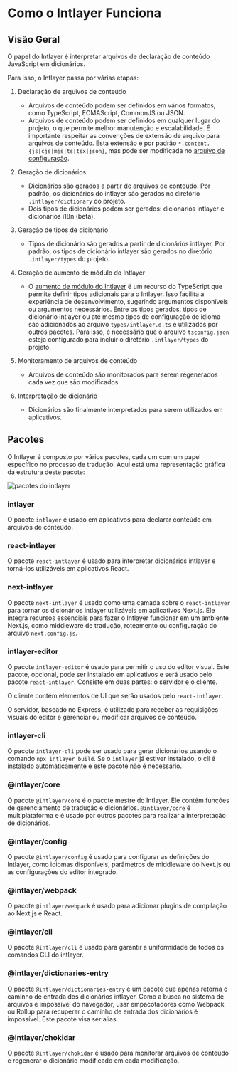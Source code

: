 # Como o Intlayer Funciona

## Visão Geral

O papel do Intlayer é interpretar arquivos de declaração de conteúdo JavaScript em dicionários.

Para isso, o Intlayer passa por várias etapas:

1. Declaração de arquivos de conteúdo

   - Arquivos de conteúdo podem ser definidos em vários formatos, como TypeScript, ECMAScript, CommonJS ou JSON.
   - Arquivos de conteúdo podem ser definidos em qualquer lugar do projeto, o que permite melhor manutenção e escalabilidade. É importante respeitar as convenções de extensão de arquivo para arquivos de conteúdo. Esta extensão é por padrão `*.content.{js|cjs|mjs|ts|tsx|json}`, mas pode ser modificada no [arquivo de configuração](https://github.com/aymericzip/intlayer/blob/main/docs/pt/configuration.md).

2. Geração de dicionários

   - Dicionários são gerados a partir de arquivos de conteúdo. Por padrão, os dicionários do intlayer são gerados no diretório `.intlayer/dictionary` do projeto.
   - Dois tipos de dicionários podem ser gerados: dicionários intlayer e dicionários i18n (beta).

3. Geração de tipos de dicionário

   - Tipos de dicionário são gerados a partir de dicionários intlayer. Por padrão, os tipos de dicionário intlayer são gerados no diretório `.intlayer/types` do projeto.

4. Geração de aumento de módulo do Intlayer

   - O [aumento de módulo do Intlayer](https://www.typescriptlang.org/docs/handbook/declaration-merging.html) é um recurso do TypeScript que permite definir tipos adicionais para o Intlayer. Isso facilita a experiência de desenvolvimento, sugerindo argumentos disponíveis ou argumentos necessários.
     Entre os tipos gerados, tipos de dicionário intlayer ou até mesmo tipos de configuração de idioma são adicionados ao arquivo `types/intlayer.d.ts` e utilizados por outros pacotes. Para isso, é necessário que o arquivo `tsconfig.json` esteja configurado para incluir o diretório `.intlayer/types` do projeto.

5. Monitoramento de arquivos de conteúdo

   - Arquivos de conteúdo são monitorados para serem regenerados cada vez que são modificados.

6. Interpretação de dicionário
   - Dicionários são finalmente interpretados para serem utilizados em aplicativos.

## Pacotes

O Intlayer é composto por vários pacotes, cada um com um papel específico no processo de tradução. Aqui está uma representação gráfica da estrutura deste pacote:

![pacotes do intlayer](https://github.com/aymericzip/intlayer/blob/main/docs/assets/packages_dependency_graph.svg)

### intlayer

O pacote `intlayer` é usado em aplicativos para declarar conteúdo em arquivos de conteúdo.

### react-intlayer

O pacote `react-intlayer` é usado para interpretar dicionários intlayer e torná-los utilizáveis em aplicativos React.

### next-intlayer

O pacote `next-intlayer` é usado como uma camada sobre o `react-intlayer` para tornar os dicionários intlayer utilizáveis em aplicativos Next.js. Ele integra recursos essenciais para fazer o Intlayer funcionar em um ambiente Next.js, como middleware de tradução, roteamento ou configuração do arquivo `next.config.js`.

### intlayer-editor

O pacote `intlayer-editor` é usado para permitir o uso do editor visual. Este pacote, opcional, pode ser instalado em aplicativos e será usado pelo pacote `react-intlayer`.
Consiste em duas partes: o servidor e o cliente.

O cliente contém elementos de UI que serão usados pelo `react-intlayer`.

O servidor, baseado no Express, é utilizado para receber as requisições visuais do editor e gerenciar ou modificar arquivos de conteúdo.

### intlayer-cli

O pacote `intlayer-cli` pode ser usado para gerar dicionários usando o comando `npx intlayer build`. Se o `intlayer` já estiver instalado, o cli é instalado automaticamente e este pacote não é necessário.

### @intlayer/core

O pacote `@intlayer/core` é o pacote mestre do Intlayer. Ele contém funções de gerenciamento de tradução e dicionários. `@intlayer/core` é multiplataforma e é usado por outros pacotes para realizar a interpretação de dicionários.

### @intlayer/config

O pacote `@intlayer/config` é usado para configurar as definições do Intlayer, como idiomas disponíveis, parâmetros de middleware do Next.js ou as configurações do editor integrado.

### @intlayer/webpack

O pacote `@intlayer/webpack` é usado para adicionar plugins de compilação ao Next.js e React.

### @intlayer/cli

O pacote `@intlayer/cli` é usado para garantir a uniformidade de todos os comandos CLI do intlayer.

### @intlayer/dictionaries-entry

O pacote `@intlayer/dictionaries-entry` é um pacote que apenas retorna o caminho de entrada dos dicionários intlayer. Como a busca no sistema de arquivos é impossível do navegador, usar empacotadores como Webpack ou Rollup para recuperar o caminho de entrada dos dicionários é impossível. Este pacote visa ser alias.

### @intlayer/chokidar

O pacote `@intlayer/chokidar` é usado para monitorar arquivos de conteúdo e regenerar o dicionário modificado em cada modificação.
